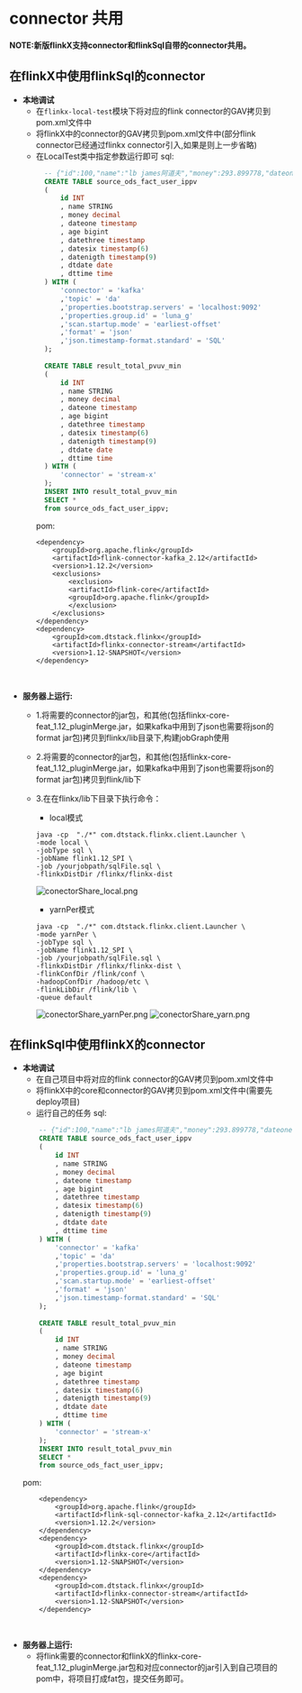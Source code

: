 # connector 共用

**NOTE:新版flinkX支持connector和flinkSql自带的connector共用。**

## 在flinkX中使用flinkSql的connector
- **本地调试**
    - 在`flinkx-local-test`模块下将对应的flink connector的GAV拷贝到pom.xml文件中
    - 将flinkX中的connector的GAV拷贝到pom.xml文件中(部分flink connector已经通过flinkx connector引入,如果是则上一步省略)
    - 在LocalTest类中指定参数运行即可
      sql:
      ```sql
        -- {"id":100,"name":"lb james阿道夫","money":293.899778,"dateone":"2020-07-30 10:08:22","age":"33","datethree":"2020-07-30 10:08:22.123","datesix":"2020-07-30 10:08:22.123456","datenigth":"2020-07-30 10:08:22.123456789","dtdate":"2020-07-30","dttime":"10:08:22"}
        CREATE TABLE source_ods_fact_user_ippv 
        (
            id INT
            , name STRING
            , money decimal
            , dateone timestamp
            , age bigint
            , datethree timestamp
            , datesix timestamp(6)
            , datenigth timestamp(9)
            , dtdate date
            , dttime time
        ) WITH (
            'connector' = 'kafka'
            ,'topic' = 'da'
            ,'properties.bootstrap.servers' = 'localhost:9092'
            ,'properties.group.id' = 'luna_g'
            ,'scan.startup.mode' = 'earliest-offset'
            ,'format' = 'json'
            ,'json.timestamp-format.standard' = 'SQL'
        );
        
        CREATE TABLE result_total_pvuv_min
        (
            id INT
            , name STRING
            , money decimal
            , dateone timestamp
            , age bigint
            , datethree timestamp
            , datesix timestamp(6)
            , datenigth timestamp(9)
            , dtdate date
            , dttime time
        ) WITH (
            'connector' = 'stream-x'
        );
        INSERT INTO result_total_pvuv_min
        SELECT *
        from source_ods_fact_user_ippv;
      ```
      pom:
      ```text
      <dependency>
          <groupId>org.apache.flink</groupId>
          <artifactId>flink-connector-kafka_2.12</artifactId>
          <version>1.12.2</version>
          <exclusions>
              <exclusion>
              <artifactId>flink-core</artifactId>
              <groupId>org.apache.flink</groupId>
              </exclusion>
          </exclusions>
      </dependency>
      <dependency>
          <groupId>com.dtstack.flinkx</groupId>
          <artifactId>flinkx-connector-stream</artifactId>
          <version>1.12-SNAPSHOT</version>
      </dependency>
      ```
<br />  
      
- **服务器上运行:**
    - 1.将需要的connector的jar包，和其他(包括flinkx-core-feat_1.12_pluginMerge.jar，如果kafka中用到了json也需要将json的format jar包)拷贝到flinkx/lib目录下,构建jobGraph使用
    - 2.将需要的connector的jar包，和其他(包括flinkx-core-feat_1.12_pluginMerge.jar，如果kafka中用到了json也需要将json的format jar包)拷贝到flink/lib下
    - 3.在在flinkx/lib下目录下执行命令：
      - local模式
      ```shell
      java -cp  "./*" com.dtstack.flinkx.client.Launcher \
      -mode local \
      -jobType sql \
      -jobName flink1.12_SPI \
      -job /yourjobpath/sqlFile.sql \
      -flinkxDistDir /flinkx/flinkx-dist
      ```
      ![conectorShare_local.png](images/conectorShare_local.png)
        
      - yarnPer模式
      ```shell
      java -cp  "./*" com.dtstack.flinkx.client.Launcher \
      -mode yarnPer \
      -jobType sql \
      -jobName flink1.12_SPI \
      -job /yourjobpath/sqlFile.sql \
      -flinkxDistDir /flinkx/flinkx-dist \
      -flinkConfDir /flink/conf \
      -hadoopConfDir /hadoop/etc \
      -flinkLibDir /flink/lib \
      -queue default
      ```
      ![conectorShare_yarnPer.png](images/conectorShare_yarnPer.png)
      ![conectorShare_yarn.png](images/conectorShare_yarn.png)
## 在flinkSql中使用flinkX的connector
- **本地调试**
    - 在自己项目中将对应的flink connector的GAV拷贝到pom.xml文件中
    - 将flinkX中的core和connector的GAV拷贝到pom.xml文件中(需要先deploy项目)
    - 运行自己的任务
    sql:
    ```sql
        -- {"id":100,"name":"lb james阿道夫","money":293.899778,"dateone":"2020-07-30 10:08:22","age":"33","datethree":"2020-07-30 10:08:22.123","datesix":"2020-07-30 10:08:22.123456","datenigth":"2020-07-30 10:08:22.123456789","dtdate":"2020-07-30","dttime":"10:08:22"}
        CREATE TABLE source_ods_fact_user_ippv 
        (
            id INT
            , name STRING
            , money decimal
            , dateone timestamp
            , age bigint
            , datethree timestamp
            , datesix timestamp(6)
            , datenigth timestamp(9)
            , dtdate date
            , dttime time
        ) WITH (
            'connector' = 'kafka'
            ,'topic' = 'da'
            ,'properties.bootstrap.servers' = 'localhost:9092'
            ,'properties.group.id' = 'luna_g'
            ,'scan.startup.mode' = 'earliest-offset'
            ,'format' = 'json'
            ,'json.timestamp-format.standard' = 'SQL'
        );
        
        CREATE TABLE result_total_pvuv_min
        (
            id INT
            , name STRING
            , money decimal
            , dateone timestamp
            , age bigint
            , datethree timestamp
            , datesix timestamp(6)
            , datenigth timestamp(9)
            , dtdate date
            , dttime time
        ) WITH (
            'connector' = 'stream-x'
        );
        INSERT INTO result_total_pvuv_min
        SELECT *
        from source_ods_fact_user_ippv;
    ```
    pom:
    ```text
        <dependency>
            <groupId>org.apache.flink</groupId>
            <artifactId>flink-sql-connector-kafka_2.12</artifactId>
            <version>1.12.2</version>
        </dependency>
        <dependency>
            <groupId>com.dtstack.flinkx</groupId>
            <artifactId>flinkx-core</artifactId>
            <version>1.12-SNAPSHOT</version>
        </dependency>
        <dependency>
            <groupId>com.dtstack.flinkx</groupId>
            <artifactId>flinkx-connector-stream</artifactId>
            <version>1.12-SNAPSHOT</version>
        </dependency>
    ```
<br />
      
- **服务器上运行:**
    - 将flink需要的connector和flinkX的flinkx-core-feat_1.12_pluginMerge.jar包和对应connector的jar引入到自己项目的pom中，将项目打成fat包，提交任务即可。
